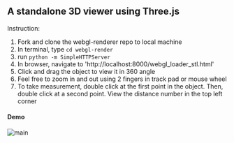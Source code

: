 ## A standalone 3D viewer using Three.js 

Instruction:

1. Fork and clone the webgl-renderer repo to local machine
2. In terminal, type `cd webgl-render`
3. run `python -m SimpleHTTPServer`
4. In browser, navigate to 'http://localhost:8000/webgl_loader_stl.html'
5. Click and drag the object to view it in 360 angle
6. Feel free to zoom in and out using 2 fingers in track pad or mouse wheel
6. To take measurement, double click at the first point in the object. Then, double click at a second point. View the distance number in the top left corner

#### Demo
![main](https://github.com/leeric92/webgl-renderer/blob/master/images/demo.png)

